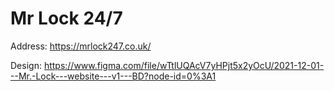 # Mr Lock 24/7

Address: https://mrlock247.co.uk/

Design: https://www.figma.com/file/wTtlUQAcV7yHPjt5x2yOcU/2021-12-01---Mr.-Lock---website---v1---BD?node-id=0%3A1
